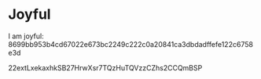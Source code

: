 # Joyful

I am joyful: 8699bb953b4cd67022e673bc2249c222c0a20841ca3dbdadffefe122c6758e3d


22extLxekaxhkSB27HrwXsr7TQzHuTQVzzCZhs2CCQmBSP